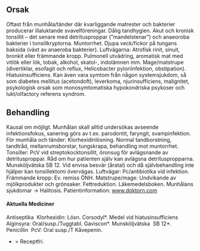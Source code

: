 ## Orsak

Oftast från munhåla/tänder där kvarliggande matrester och bakterier producerar illaluktande svavelföreningar. Dålig tandhygien. Akut och kronisk tonsillit – det senare med detritusproppar (”mandelstenar”) och anaeoroba bakterier i tonsillkryptorna. Muntorrhet. Djupa veck/fickor på tungans baksida (växt av anaeroba bakterier). Luftvägarna: Atrofisk rinit, sinuit, bronkit eller främmande kropp. Pulmonell utvädring, aromatisk mat med vitlök eller lök, tobak, alkohol, skatol-, indolämnen mm. Mage/matstrupe (divertiklar, esofagit och reflux, Helicobacter pyloriinfektion, obstipation). Hiatusinsufficiens. Kan även vara symtom från någon systemsjukdom, så som diabetes mellitus (acetondoft), leverkoma, njurinsufficiens, malignitet, psykologisk orsak som monosymtomatiska hypokondriska psykoser och lukt/olfactory referens syndrom.

## Behandling

Kausal om möjligt. Munhålan skall alltid undersökas avseende infektionsfokus, sanering görs av t.ex. parodontit, faryngit, svampinfektion. För munhåla och tänder: Klorhexidinlösning. Normal tandborstning, tandtråd, mellanrumsborstar, tungskrapa, behandling mot muntorrhet. Tonsiller: PcV vid streptokocktonsillit, öronsug för avlägsnande av detritusproppar. Råd om hur patienten själv kan avlägsna detrituspropparna. Munsköljvätska SB 12. Vid envisa besvär (åratal) och då självbehandling inte hjälper kan tonsillektomi övervägas.
Luftvägar: Pc/antibiotika vid infektion. Främmande kropp: Ev. remiss ÖNH. Matstrupe/mage: Undvikande av mjölkprodukter och grönsaker. Fettreduktion.
Läkemedelsboken. Munhålans sjukdomar -> Halitosis.
Patientinformation: www.doktorn.com

#### Aktuella Mediciner

Antiseptika 
Klorhexidin: Lösn. Corsodyl*.
Medel vid hiatusinsufficiens 
Alginsyra: Oral/susp./Tuggtabl. Gaviscon*.
Munsköljvätska 
SB 12*.
Penicillin 
PcV: Oral susp./T Kåvepenin.
* = Receptfri.

